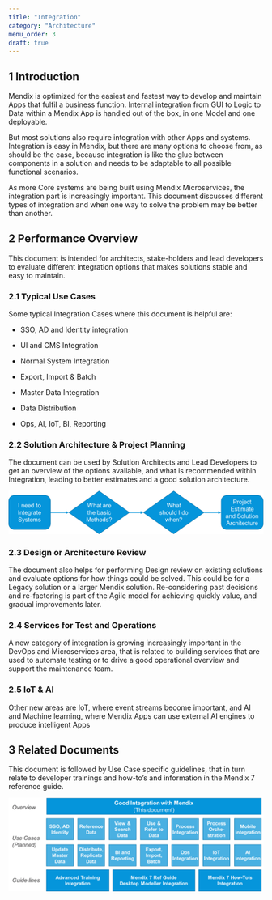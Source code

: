 ```yaml
---
title: "Integration"
category: "Architecture"
menu_order: 3
draft: true
---
```


## 1 Introduction

Mendix is optimized for the easiest and fastest way to develop and maintain Apps
that fulfil a business function. Internal integration from GUI to Logic to Data
within a Mendix App is handled out of the box, in one Model and one deployable.

But most solutions also require integration with other Apps and systems.
Integration is easy in Mendix, but there are many options to choose from, as
should be the case, because integration is like the glue between components in a
solution and needs to be adaptable to all possible functional scenarios.

As more Core systems are being built using Mendix Microservices, the integration
part is increasingly important. This document discusses different types of
integration and when one way to solve the problem may be better than another.

## 2 Performance Overview

This document is intended for architects, stake-holders and lead developers to
evaluate different integration options that makes solutions stable and easy to
maintain.

### 2.1 Typical Use Cases

Some typical Integration Cases where this document is helpful are:

-   SSO, AD and Identity integration

-   UI and CMS Integration

-   Normal System Integration

-   Export, Import & Batch

-   Master Data Integration

-   Data Distribution

-   Ops, AI, IoT, BI, Reporting

### 2.2 Solution Architecture & Project Planning

The document can be used by Solution Architects and Lead Developers to get an
overview of the options available, and what is recommended within Integration,
leading to better estimates and a good solution architecture.

![](attachments/integration-overview/solution-architecture.png)

### 2.3 Design or Architecture Review

The document also helps for performing Design review on existing solutions and
evaluate options for how things could be solved. This could be for a Legacy
solution or a larger Mendix solution. Re-considering past decisions and
re-factoring is part of the Agile model for achieving quickly value, and gradual
improvements later.

### 2.4 Services for Test and Operations

A new category of integration is growing increasingly important in the DevOps
and Microservices area, that is related to building services that are used to
automate testing or to drive a good operational overview and support the
maintenance team.

### 2.5 IoT & AI

Other new areas are IoT, where event streams become important, and AI and
Machine learning, where Mendix Apps can use external AI engines to produce
intelligent Apps

## 3 Related Documents

This document is followed by Use Case specific guidelines, that in turn relate
to developer trainings and how-to’s and information in the Mendix 7 reference
guide.

![](attachments/integration-overview/integration-related-documents.png)
